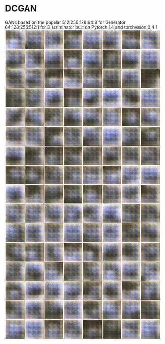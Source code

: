# DCGAN
GANs based on the popular 
512:256:128:64:3 for Generator
64:128:256:512:1 for Discriminator
built on Pytorch 1.4 and torchvision 0.4
1
![After 1st Epoch](https://github.com/Satyake/GANSDC/blob/main/fake_samples_epoch_000.png)
